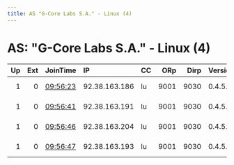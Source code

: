 ```yaml
---
title: AS "G-Core Labs S.A." - Linux (4)
---
```


# AS: "G-Core Labs S.A." - Linux (4)

|   Up |   Ext | JoinTime                                                                                            | IP            | CC   |   ORp |   Dirp | Version   | Contact                  | Nickname   |   eFamMembers |
|-----:|------:|:----------------------------------------------------------------------------------------------------|:--------------|:-----|------:|-------:|:----------|:-------------------------|:-----------|--------------:|
|    1 |     0 | [09:56:23](https://metrics.torproject.org/rs.html#details/079831BC281AA18C9D8C29AEE679A06302679669) | 92.38.163.186 | lu   |  9001 |   9030 | 0.4.5.7   | email:relays markdmurray | Lux5       |             9 |
|    1 |     0 | [09:56:41](https://metrics.torproject.org/rs.html#details/BD1458859C4016237F7F3A2FBEFA538D613CA0C0) | 92.38.163.191 | lu   |  9001 |   9030 | 0.4.5.7   | email:relays markdmurray | Lux6       |             9 |
|    1 |     0 | [09:56:46](https://metrics.torproject.org/rs.html#details/F6D2A5D83CF90BF6A29A85AD5BF864FB0E52DFCF) | 92.38.163.204 | lu   |  9001 |   9030 | 0.4.5.7   | email:relays markdmurray | Lux8       |             9 |
|    1 |     0 | [09:56:47](https://metrics.torproject.org/rs.html#details/1AF5279402F45846D6AD00D63A6CA1FA1FE452D8) | 92.38.163.193 | lu   |  9001 |   9030 | 0.4.5.7   | email:relays markdmurray | Lux7       |             9 |

